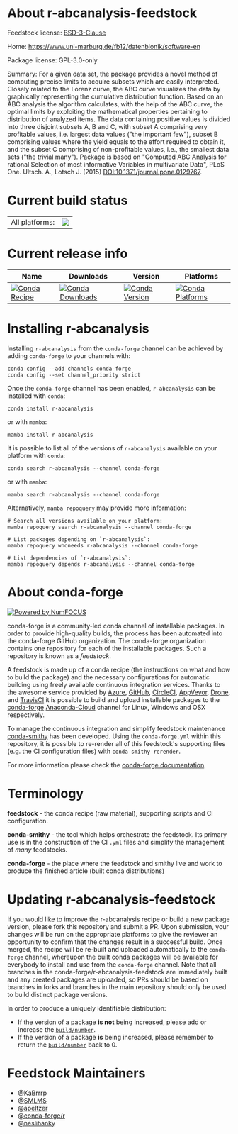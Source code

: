 About r-abcanalysis-feedstock
=============================

Feedstock license: [BSD-3-Clause](https://github.com/conda-forge/r-abcanalysis-feedstock/blob/main/LICENSE.txt)

Home: https://www.uni-marburg.de/fb12/datenbionik/software-en

Package license: GPL-3.0-only

Summary: For a given data set, the package provides a novel method of computing precise limits to acquire subsets which are easily interpreted. Closely related to the Lorenz curve, the ABC curve visualizes the data by graphically representing the cumulative distribution function. Based on an ABC analysis the algorithm calculates, with the help of the ABC curve, the optimal limits by exploiting the mathematical properties pertaining to distribution of analyzed items. The data containing positive values is divided into three disjoint subsets A, B and C, with subset A comprising very profitable values, i.e. largest data values ("the important few"), subset B comprising values where the yield equals to the effort required to obtain it, and the subset C comprising of non-profitable values, i.e., the smallest data sets ("the trivial many"). Package is based on "Computed ABC Analysis for rational Selection of most informative Variables in multivariate Data", PLoS One. Ultsch. A., Lotsch J. (2015) <DOI:10.1371/journal.pone.0129767>.

Current build status
====================


<table><tr><td>All platforms:</td>
    <td>
      <a href="https://dev.azure.com/conda-forge/feedstock-builds/_build/latest?definitionId=20547&branchName=main">
        <img src="https://dev.azure.com/conda-forge/feedstock-builds/_apis/build/status/r-abcanalysis-feedstock?branchName=main">
      </a>
    </td>
  </tr>
</table>

Current release info
====================

| Name | Downloads | Version | Platforms |
| --- | --- | --- | --- |
| [![Conda Recipe](https://img.shields.io/badge/recipe-r--abcanalysis-green.svg)](https://anaconda.org/conda-forge/r-abcanalysis) | [![Conda Downloads](https://img.shields.io/conda/dn/conda-forge/r-abcanalysis.svg)](https://anaconda.org/conda-forge/r-abcanalysis) | [![Conda Version](https://img.shields.io/conda/vn/conda-forge/r-abcanalysis.svg)](https://anaconda.org/conda-forge/r-abcanalysis) | [![Conda Platforms](https://img.shields.io/conda/pn/conda-forge/r-abcanalysis.svg)](https://anaconda.org/conda-forge/r-abcanalysis) |

Installing r-abcanalysis
========================

Installing `r-abcanalysis` from the `conda-forge` channel can be achieved by adding `conda-forge` to your channels with:

```
conda config --add channels conda-forge
conda config --set channel_priority strict
```

Once the `conda-forge` channel has been enabled, `r-abcanalysis` can be installed with `conda`:

```
conda install r-abcanalysis
```

or with `mamba`:

```
mamba install r-abcanalysis
```

It is possible to list all of the versions of `r-abcanalysis` available on your platform with `conda`:

```
conda search r-abcanalysis --channel conda-forge
```

or with `mamba`:

```
mamba search r-abcanalysis --channel conda-forge
```

Alternatively, `mamba repoquery` may provide more information:

```
# Search all versions available on your platform:
mamba repoquery search r-abcanalysis --channel conda-forge

# List packages depending on `r-abcanalysis`:
mamba repoquery whoneeds r-abcanalysis --channel conda-forge

# List dependencies of `r-abcanalysis`:
mamba repoquery depends r-abcanalysis --channel conda-forge
```


About conda-forge
=================

[![Powered by
NumFOCUS](https://img.shields.io/badge/powered%20by-NumFOCUS-orange.svg?style=flat&colorA=E1523D&colorB=007D8A)](https://numfocus.org)

conda-forge is a community-led conda channel of installable packages.
In order to provide high-quality builds, the process has been automated into the
conda-forge GitHub organization. The conda-forge organization contains one repository
for each of the installable packages. Such a repository is known as a *feedstock*.

A feedstock is made up of a conda recipe (the instructions on what and how to build
the package) and the necessary configurations for automatic building using freely
available continuous integration services. Thanks to the awesome service provided by
[Azure](https://azure.microsoft.com/en-us/services/devops/), [GitHub](https://github.com/),
[CircleCI](https://circleci.com/), [AppVeyor](https://www.appveyor.com/),
[Drone](https://cloud.drone.io/welcome), and [TravisCI](https://travis-ci.com/)
it is possible to build and upload installable packages to the
[conda-forge](https://anaconda.org/conda-forge) [Anaconda-Cloud](https://anaconda.org/)
channel for Linux, Windows and OSX respectively.

To manage the continuous integration and simplify feedstock maintenance
[conda-smithy](https://github.com/conda-forge/conda-smithy) has been developed.
Using the ``conda-forge.yml`` within this repository, it is possible to re-render all of
this feedstock's supporting files (e.g. the CI configuration files) with ``conda smithy rerender``.

For more information please check the [conda-forge documentation](https://conda-forge.org/docs/).

Terminology
===========

**feedstock** - the conda recipe (raw material), supporting scripts and CI configuration.

**conda-smithy** - the tool which helps orchestrate the feedstock.
                   Its primary use is in the construction of the CI ``.yml`` files
                   and simplify the management of *many* feedstocks.

**conda-forge** - the place where the feedstock and smithy live and work to
                  produce the finished article (built conda distributions)


Updating r-abcanalysis-feedstock
================================

If you would like to improve the r-abcanalysis recipe or build a new
package version, please fork this repository and submit a PR. Upon submission,
your changes will be run on the appropriate platforms to give the reviewer an
opportunity to confirm that the changes result in a successful build. Once
merged, the recipe will be re-built and uploaded automatically to the
`conda-forge` channel, whereupon the built conda packages will be available for
everybody to install and use from the `conda-forge` channel.
Note that all branches in the conda-forge/r-abcanalysis-feedstock are
immediately built and any created packages are uploaded, so PRs should be based
on branches in forks and branches in the main repository should only be used to
build distinct package versions.

In order to produce a uniquely identifiable distribution:
 * If the version of a package **is not** being increased, please add or increase
   the [``build/number``](https://docs.conda.io/projects/conda-build/en/latest/resources/define-metadata.html#build-number-and-string).
 * If the version of a package **is** being increased, please remember to return
   the [``build/number``](https://docs.conda.io/projects/conda-build/en/latest/resources/define-metadata.html#build-number-and-string)
   back to 0.

Feedstock Maintainers
=====================

* [@KaBrrrp](https://github.com/KaBrrrp/)
* [@SMLMS](https://github.com/SMLMS/)
* [@apeltzer](https://github.com/apeltzer/)
* [@conda-forge/r](https://github.com/conda-forge/r/)
* [@neslihanky](https://github.com/neslihanky/)

